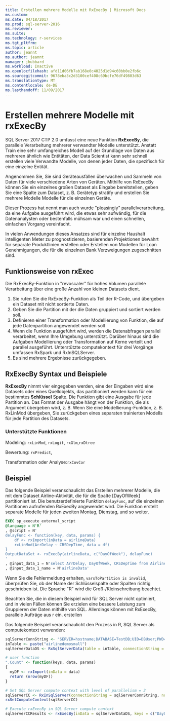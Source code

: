 ```yaml
---
title: Erstellen mehrere Modelle mit RxExecBy | Microsoft Docs
ms.custom: 
ms.date: 04/18/2017
ms.prod: sql-server-2016
ms.reviewer: 
ms.suite: 
ms.technology: r-services
ms.tgt_pltfrm: 
ms.topic: article
author: jeannt
ms.author: jeannt
manager: jhubbard
ms.workload: Inactive
ms.openlocfilehash: afd11d06fb7ab168e0c4025d1d94c60bb0e2fb6c
ms.sourcegitcommit: 9678eba3c2d3100cef408c69bcfe76df49803d63
ms.translationtype: MT
ms.contentlocale: de-DE
ms.lasthandoff: 11/09/2017
---
```

# <a name="creating-multiple-models-using-rxexecby"></a>Erstellen mehrere Modelle mit rxExecBy

SQL Server 2017 CTP 2.0 umfasst eine neue Funktion **RxExecBy**, die parallele Verarbeitung mehrerer verwandter Modelle unterstützt. Anstatt Train eine sehr umfangreiches Modell auf der Grundlage von Daten aus mehreren ähnlich wie Entitäten, der Data Scientist kann sehr schnell erstellen viele Verwandte Modelle, von denen jeder Daten, die spezifisch für eine einzelne Entität.

Angenommen Sie, Sie sind Geräteausfällen überwachen und Sammeln von Daten für viele verschiedene Arten von Geräten. Mithilfe von RxExecBy können Sie ein einzelnes großen Dataset als Eingabe bereitstellen, geben Sie eine Spalte zum Dataset, z. B. Gerätetyp stratify und erstellen Sie mehrere Modelle Modelle für die einzelnen Geräte.

Dieser Prozess hat nennt man auch wurde "pleasingly" parallelverarbeitung, da eine Aufgabe ausgeführt wird, die etwas sehr aufwändig, für die Datenanalysten oder bestenfalls mühsam war und einen schnellen, einfachen Vorgang vereinfacht.

In vielen Anwendungen dieses Ansatzes sind für einzelne Haushalt intelligenten Meter zu prognostizieren, basierenden Projektionen bewährt für separate Produktlinien erstellen oder Erstellen von Modellen für Loan Genehmigungen, die für die einzelnen Bank Verzweigungen zugeschnitten sind.

## <a name="how-rxexec-works"></a>Funktionsweise von rxExec

Die RxExecBy-Funktion in "revoscaler" für hohes Volumen parallele Verarbeitung über eine große Anzahl von kleinen Datasets dient.

1. Sie rufen Sie die RxExecBy-Funktion als Teil der R-Code, und übergeben ein Dataset mit nicht sortierte Daten.
2. Geben Sie die Partition mit der die Daten gruppiert und sortiert werden soll.
3. Definieren einer Transformation oder Modellierung von Funktion, die auf jede Datenpartition angewendet werden soll
4. Wenn die Funktion ausgeführt wird, werden die Datenabfragen parallel verarbeitet, wenn Ihre Umgebung unterstützt. Darüber hinaus sind die Aufgaben Modellierung oder Transformation auf Kerne verteilt und parallel ausgeführt. Unterstützte computekontext für drei Vorgänge umfassen RxSpark und RxInSQLServer.
5. Es sind mehrere Ergebnisse zurückgegeben.

## <a name="rxexecby-syntax-and-examples"></a>RxExecBy Syntax und Beispiele

**RxExecBy** nimmt vier eingegeben werden, eine der Eingaben wird eine Datasets oder eines Quellobjekts, das partitioniert werden kann für ein bestimmtes **Schlüssel** Spalte. Die Funktion gibt eine Ausgabe für jede Partition an. Das Format der Ausgabe hängt von der Funktion, die als Argument übergeben wird, z. B. Wenn Sie eine Modellierung-Funktion, z. B. RxLinMod übergeben, Sie zurückgeben eines separaten trainierten Modells für jede Partition des Datasets.

### <a name="supported-functions"></a>Unterstützte Funktionen

Modeling: `rxLinMod`, `rxLogit`, `rxGlm`,`rxDtree`

Bewertung: `rxPredict`,

Transformation oder Analyse:`rxCovCor`

## <a name="example"></a>Beispiel

Das folgende Beispiel veranschaulicht das Erstellen mehrerer Modelle, die mit dem Dataset Airline-Aktivität, die für die Spalte [DayOfWeek] partitioniert ist. Die benutzerdefinierte Funktion `delayFunc`, auf die einzelnen Partitionen aufrufenden RxExecBy angewendet wird. Die Funktion erstellt separate Modelle für jeden zweiten Montag, Dienstag, und so weiter.

```SQL
EXEC sp_execute_external_script
@language = N'R'
, @script = N'
delayFunc <- function(key, data, params) { 
    df <- rxImport(inData = airlineData) 
    rxLinMod(ArrDelay ~ CRSDepTime, data = df) 
} 
OutputDataSet <- rxExecBy(airlineData, c("DayOfWeek"), delayFunc)
'
, @input_data_1 = N'select ArrDelay, DayOfWeek, CRSDepTime from AirlineDemoSmall]'
, @input_data_1_name = N'airlineData'

```

Wenn Sie die Fehlermeldung erhalten, `varsToPartition is invalid`, überprüfen Sie, ob der Name der Schlüsselspalte oder Spalten richtig geschrieben ist. Die Sprache "R" wird die Groß-/Kleinschreibung beachtet.

Beachten Sie, die in diesem Beispiel wird für SQL Server nicht optimiert, und in vielen Fällen können Sie erzielen eine bessere Leistung zum Gruppieren der Daten mithilfe von SQL. Allerdings können mit RxExecBy, parallele Aufträge aus r ein. erstellen

Das folgende Beispiel veranschaulicht den Prozess in R, SQL Server als computekontext verwenden:

```R
sqlServerConnString <- "SERVER=hostname;DATABASE=TestDB;UID=DBUser;PWD=Password;"
inTable <- paste("airlinedemosmall")
sqlServerDataDS <- RxSqlServerData(table = inTable, connectionString = sqlServerConnString)

# user function
".Count" <- function(keys, data, params)
{
  myDF <- rxImport(inData = data)
  return (nrow(myDF))
}

# Set SQL Server compute context with level of parallelism = 2
sqlServerCC <- RxInSqlServer(connectionString = sqlServerConnString, numTasks = 4)
rxSetComputeContext(sqlServerCC)

# Execute rxExecBy in SQL Server compute context
sqlServerCCResults <- rxExecBy(inData = sqlServerDataDS, keys = c("DayOfWeek"), func = .Count)
```


